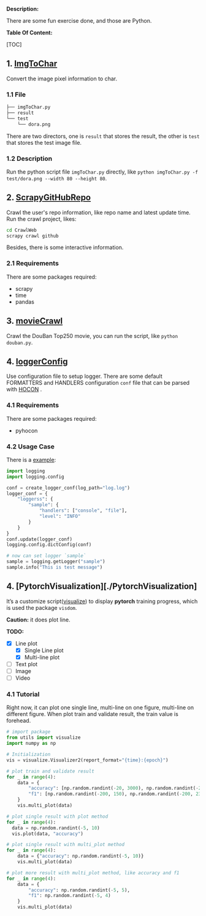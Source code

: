 **Description:**

There are some fun exercise done, and those are Python.

**Table Of Content:**

[TOC]

## 1. [ImgToChar](./ImgToChar)

Convert the image pixel information to char.

### 1.1 File

```bash
├── imgToChar.py
├── result
└── test
    └── dora.png
```

There are two directors, one is `result` that stores the result, the other is `test` that stores the test image file.

### 1.2 Description

Run the python script file `imgToChar.py` directly, like `python imgToChar.py -f test/dora.png --width 80 --height 80`.

## 2. [ScrapyGitHubRepo](./CrawlWeb)

Crawl the user's repo information, like repo name and latest update time. Run the crawl project, likes:

```bash
cd CrawlWeb
scrapy crawl github
```

Besides, there is some interactive information.

### 2.1 Requirements

There are some packages required:

* scrapy
* time
* pandas

## 3. [movieCrawl](./movieCrawl)

Crawl the DouBan Top250 movie, you can run the script, like `python douban.py`.

## 4. [loggerConfig](./loggerConfig)

Use configuration file to setup logger. There are some default FORMATTERS and HANDLERS configuration `conf` file that can be parsed with [HOCON](https://github.com/lightbend/config/blob/master/HOCON.md) .

### 4.1 Requirements

There are some packages required:

* pyhocon

### 4.2 Usage Case

There is a [example](./loggerConfig/__init__.py): 

```python
import logging
import logging.config

conf = create_logger_conf(log_path="log.log")
logger_conf = {
    "loggerss": {
        "sample": {
            "handlers": ["console", "file"],
            "level": "INFO"
        }
    }
}
conf.update(logger_conf)
logging.config.dictConfig(conf)

# now can set logger `sample`
sample = logging.getLogger("sample")
sample.info("This is test message")
```

## 4. [PytorchVisualization][./PytorchVisualization]

It’s a customize script([visualize](./PytorchVisualization/visualize.py)) to display **pytorch** training progress, which is used the package `visdom`.

**Caution:** it does plot line.

**TODO:**

- [x] Line plot
  - [x] Single Line plot
  - [x] Multi-line plot
- [ ] Text plot
- [ ] Image 
- [ ] Video

### 4.1 Tutorial

Right now, it can plot one single line, multi-line on one figure, multi-line on different figure. When plot train and validate result, the train value is forehead.

```python
# import package
from utils import visualize
import numpy as np

# Initialization 
vis = visualize.Visualizer2(report_format="{time}:{epoch}")

# plot train and validate result
for _ in range(4):
    data = {
        "accuracy": [np.random.randint(-20, 3000), np.random.randint(-20, 3000)],
        "f1": [np.random.randint(-200, 150), np.random.randint(-200, 230)]
    }
    vis.multi_plot(data)

# plot single result with plot method
for _ in range(4):
  data = np.random.randint(-5, 10)
  vis.plot(data, "accuracy")

# plot single result with multi_plot method
for _ in range(4):
    data = {"accuracy": np.random.randint(-5, 10)}
    vis.multi_plot(data)

# plot more result with multi_plot method, like accuracy and f1
for _ in range(4):
    data = {
        "accuracy": np.random.randint(-5, 5),
        "f1": np.random.randint(-5, 4)
    }
    vis.multi_plot(data)
```

